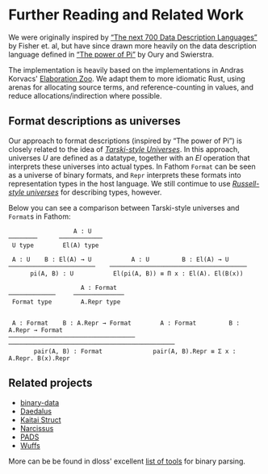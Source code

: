 # Further Reading and Related Work

We were originally inspired by [“The next 700 Data Description Languages”](https://doi.org/10.1145/1111037.1111039)
by Fisher et. al, but have since drawn more heavily on the data description
language defined in [“The power of Pi”](https://doi.org/10.1145/1411204.1411213)
by Oury and Swierstra.

The implementation is heavily based on the implementations in Andras Korvacs'
[Elaboration Zoo][elaboration-zoo]. We adapt them to more idiomatic Rust, using
arenas for allocating source terms, and reference-counting in values, and
reduce allocations/indirection where possible.

[elaboration-zoo]: https://github.com/AndrasKovacs/elaboration-zoo/

## Format descriptions as universes

Our approach to format descriptions (inspired by “The power of Pi”) is closely
related to the idea of [_Tarski-style Universes_][tarski-universes]. In this
approach, universes _U_ are defined as a datatype, together with an _El_
operation that interprets these universes into actual types. In Fathom `Format`
can be seen as a universe of binary formats, and `Repr` interprets these formats
into representation types in the host language. We still contimue to use
[_Russell-style universes_][russell-universes] for describing types, however.

Below you can see a comparison between Tarski-style universes and `Format`s in
Fathom:

```text
                  A : U
────────      ────────────
 U type        El(A) type

 A : U    B : El(A) → U           A : U         B : El(A) → U
────────────────────────    ──────────────────────────────────────
      pi(A, B) : U           El(pi(A, B)) ≡ Π x : El(A). El(B(x))
```

```text
                    A : Format
─────────────     ──────────────
 Format type        A.Repr type


 A : Format    B : A.Repr → Format        A : Format         B : A.Repr → Format
───────────────────────────────────    ──────────────────────────────────────────────
       pair(A, B) : Format              pair(A, B).Repr ≡ Σ x : A.Repr. B(x).Repr
```

[tarski-universes]: https://ncatlab.org/homotopytypetheory/show/universe#Tarski
[russell-universes]: https://ncatlab.org/homotopytypetheory/show/universe#Russell

## Related projects

- [binary-data](https://github.com/dylan-lang/binary-data)
- [Daedalus](https://github.com/GaloisInc/daedalus)
- [Kaitai Struct](https://kaitai.io/)
- [Narcissus](https://github.com/mit-plv/fiat/tree/master/src/Narcissus)
- [PADS](http://www.padsproj.org/)
- [Wuffs](https://github.com/google/wuffs)

More can be be found in dloss' excellent [list of tools](https://github.com/dloss/binary-parsing)
for binary parsing.
